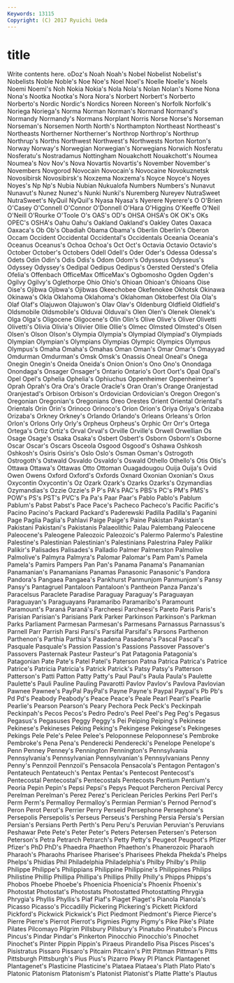 ```yaml
---
Keywords: 13115 
Copyright: (C) 2017 Ryuichi Ueda
---
```


# title

Write contents here.
oDoz's Noah
Noah's Nobel Nobelist Nobelist's Nobelists Noble Noble's Noe Noe's Noel
Noel's Noelle Noelle's Noels Noemi Noemi's Noh Nokia Nokia's Nola
Nola's Nolan Nolan's Nome Nona Nona's Nootka Nootka's Nora Nora's
Norbert Norbert's Norberto Norberto's Nordic Nordic's Nordics Noreen Noreen's Norfolk
Norfolk's Noriega Noriega's Norma Norman Norman's Normand Normand's Normandy Normandy's
Normans Norplant Norris Norse Norse's Norseman Norseman's Norsemen North North's
Northampton Northeast Northeast's Northeasts Northerner Northerner's Northrop Northrop's Northrup Northrup's
Norths Northwest Northwest's Northwests Norton Norton's Norway Norway's Norwegian Norwegian's
Norwegians Norwich Nosferatu Nosferatu's Nostradamus Nottingham Nouakchott Nouakchott's Noumea Noumea's
Nov Nov's Nova Novartis Novartis's November November's Novembers Novgorod Novocain
Novocain's Novocaine Novokuznetsk Novosibirsk Novosibirsk's Noxzema Noxzema's Noyce Noyce's Noyes
Noyes's Np Np's Nubia Nubian Nukualofa Numbers Numbers's Nunavut Nunavut's
Nunez Nunez's Nunki Nunki's Nuremberg Nureyev NutraSweet NutraSweet's NyQuil NyQuil's
Nyasa Nyasa's Nyerere Nyerere's O O'Brien O'Casey O'Connell O'Connor O'Donnell
O'Hara O'Higgins O'Keeffe O'Neil O'Neill O'Rourke O'Toole O's OAS's OD's
OHSA OHSA's OK OK's OKs OPEC's OSHA's Oahu Oahu's Oakland
Oakland's Oakley Oates Oaxaca Oaxaca's Ob Ob's Obadiah Obama Obama's
Oberlin Oberlin's Oberon Occam Occident Occidental Occidental's Occidentals Oceania Oceania's
Oceanus Oceanus's Ochoa Ochoa's Oct Oct's Octavia Octavio Octavio's October
October's Octobers Odell Odell's Oder Oder's Odessa Odessa's Odets Odin
Odin's Odis Odis's Odom Odom's Odysseus Odysseus's Odyssey Odyssey's Oedipal
Oedipus Oedipus's Oersted Oersted's Ofelia Ofelia's Offenbach OfficeMax OfficeMax's Ogbomosho
Ogden Ogden's Ogilvy Ogilvy's Oglethorpe Ohio Ohio's Ohioan Ohioan's Ohioans
Oise Oise's Ojibwa Ojibwa's Ojibwas Okeechobee Okefenokee Okhotsk Okinawa Okinawa's
Okla Oklahoma Oklahoma's Oklahoman Oktoberfest Ola Ola's Olaf Olaf's Olajuwon
Olajuwon's Olav Olav's Oldenburg Oldfield Oldfield's Oldsmobile Oldsmobile's Olduvai Olduvai's
Olen Olen's Olenek Olenek's Olga Olga's Oligocene Oligocene's Olin Olin's
Olive Olive's Oliver Olivetti Olivetti's Olivia Olivia's Olivier Ollie Ollie's
Olmec Olmsted Olmsted's Olsen Olsen's Olson Olson's Olympia Olympia's Olympiad
Olympiad's Olympiads Olympian Olympian's Olympians Olympias Olympic Olympics Olympus Olympus's
Omaha Omaha's Omahas Oman Oman's Omar Omar's Omayyad Omdurman Omdurman's
Omsk Omsk's Onassis Oneal Oneal's Onega Onegin Onegin's Oneida Oneida's
Onion Onion's Ono Ono's Onondaga Onondaga's Onsager Onsager's Ontario Ontario's
Oort Oort's Opal Opal's Opel Opel's Ophelia Ophelia's Ophiuchus Oppenheimer
Oppenheimer's Oprah Oprah's Ora Ora's Oracle Oracle's Oran Oran's Orange
Oranjestad Oranjestad's Orbison Orbison's Ordovician Ordovician's Oregon Oregon's Oregonian Oregonian's
Oregonians Oreo Orestes Orient Oriental Oriental's Orientals Orin Orin's Orinoco
Orinoco's Orion Orion's Oriya Oriya's Orizaba Orizaba's Orkney Orkney's Orlando
Orlando's Orleans Orleans's Orlon Orlon's Orlons Orly Orly's Orpheus Orpheus's
Orphic Orr Orr's Ortega Ortega's Ortiz Ortiz's Orval Orval's Orville
Orville's Orwell Orwellian Os Osage Osage's Osaka Osaka's Osbert Osbert's
Osborn Osborn's Osborne Oscar Oscar's Oscars Osceola Osgood Osgood's Oshawa
Oshkosh Oshkosh's Osiris Osiris's Oslo Oslo's Osman Osman's Ostrogoth Ostrogoth's
Ostwald Osvaldo Osvaldo's Oswald Othello Othello's Otis Otis's Ottawa Ottawa's
Ottawas Otto Ottoman Ouagadougou Ouija Ouija's Ovid Owen Owens Oxford
Oxford's Oxfords Oxnard Oxonian Oxonian's Oxus Oxycontin Oxycontin's Oz Ozark
Ozark's Ozarks Ozarks's Ozymandias Ozymandias's Ozzie Ozzie's P P's PA's
PAC's PBS's PC's PM's PMS's POW's PS's PST's PVC's Pa
Pa's Paar Paar's Pablo Pablo's Pablum Pablum's Pabst Pabst's Pace
Pace's Pacheco Pacheco's Pacific Pacific's Pacino Pacino's Packard Packard's Paderewski
Padilla Padilla's Paganini Page Paglia Paglia's Pahlavi Paige Paige's Paine
Pakistan Pakistan's Pakistani Pakistani's Pakistanis Palaeolithic Palau Palembang Paleocene Paleocene's
Paleogene Paleozoic Paleozoic's Palermo Palermo's Palestine Palestine's Palestinian Palestinian's Palestinians
Palestrina Paley Palikir Palikir's Palisades Palisades's Palladio Palmer Palmerston Palmolive
Palmolive's Palmyra Palmyra's Palomar Palomar's Pam Pam's Pamela Pamela's Pamirs
Pampers Pan Pan's Panama Panama's Panamanian Panamanian's Panamanians Panamas Panasonic
Panasonic's Pandora Pandora's Pangaea Pangaea's Pankhurst Panmunjom Panmunjom's Pansy Pansy's
Pantagruel Pantaloon Pantaloon's Pantheon Panza Panza's Paracelsus Paraclete Paradise Paraguay
Paraguay's Paraguayan Paraguayan's Paraguayans Paramaribo Paramaribo's Paramount Paramount's Paraná Paraná's
Parcheesi Parcheesi's Pareto Paris Paris's Parisian Parisian's Parisians Park Parker
Parkinson Parkinson's Parkman Parks Parliament Parmesan Parmesan's Parmesans Parnassus Parnassus's
Parnell Parr Parrish Parsi Parsi's Parsifal Parsifal's Parsons Parthenon Parthenon's
Parthia Parthia's Pasadena Pasadena's Pascal Pascal's Pasquale Pasquale's Passion Passion's
Passions Passover Passover's Passovers Pasternak Pasteur Pasteur's Pat Patagonia Patagonia's
Patagonian Pate Pate's Patel Patel's Paterson Patna Patrica Patrica's Patrice
Patrice's Patricia Patricia's Patrick Patrick's Patsy Patsy's Patterson Patterson's Patti
Patton Patty Patty's Paul Paul's Paula Paula's Paulette Paulette's Pauli
Pauline Pauling Pavarotti Pavlov Pavlov's Pavlova Pavlovian Pawnee Pawnee's PayPal
PayPal's Payne Payne's Paypal Paypal's Pb Pb's Pd Pd's Peabody
Peabody's Peace Peace's Peale Pearl Pearl's Pearlie Pearlie's Pearson Pearson's
Peary Pechora Peck Peck's Peckinpah Peckinpah's Pecos Pecos's Pedro Pedro's
Peel Peel's Peg Peg's Pegasus Pegasus's Pegasuses Peggy Peggy's Pei
Peiping Peiping's Pekinese Pekinese's Pekineses Peking Peking's Pekingese Pekingese's Pekingeses
Pekings Pele Pele's Pelee Pelee's Peloponnese Peloponnese's Pembroke Pembroke's Pena
Pena's Penderecki Penderecki's Penelope Penelope's Penn Penney Penney's Pennington Pennington's
Pennsylvania Pennsylvania's Pennsylvanian Pennsylvanian's Pennsylvanians Penny Penny's Pennzoil Pennzoil's Pensacola
Pensacola's Pentagon Pentagon's Pentateuch Pentateuch's Pentax Pentax's Pentecost Pentecost's Pentecostal
Pentecostal's Pentecostals Pentecosts Pentium Pentium's Peoria Pepin Pepin's Pepsi Pepsi's
Pepys Pequot Percheron Percival Percy Perelman Perelman's Perez Perez's Periclean
Pericles Perkins Perl Perl's Perm Perm's Permalloy Permalloy's Permian Permian's
Pernod Pernod's Peron Perot Perot's Perrier Perry Perseid Persephone Persephone's
Persepolis Persepolis's Perseus Perseus's Pershing Persia Persia's Persian Persian's Persians
Perth Perth's Peru Peru's Peruvian Peruvian's Peruvians Peshawar Pete Pete's
Peter Peter's Peters Petersen Petersen's Peterson Peterson's Petra Petrarch Petrarch's
Petty Petty's Peugeot Peugeot's Pfizer Pfizer's PhD PhD's Phaedra Phaethon
Phaethon's Phanerozoic Pharaoh Pharaoh's Pharaohs Pharisee Pharisee's Pharisees Phekda Phekda's
Phelps Phelps's Phidias Phil Philadelphia Philadelphia's Philby Philby's Philip Philippe
Philippe's Philippians Philippine Philippine's Philippines Philips Philistine Phillip Phillipa Phillipa's
Phillips Philly Philly's Phipps Phipps's Phobos Phoebe Phoebe's Phoenicia Phoenicia's
Phoenix Phoenix's Photostat Photostat's Photostats Photostatted Photostatting Phrygia Phrygia's Phyllis
Phyllis's Piaf Piaf's Piaget Piaget's Pianola Pianola's Picasso Picasso's Piccadilly
Pickering Pickering's Pickett Pickford Pickford's Pickwick Pickwick's Pict Piedmont Piedmont's
Pierce Pierce's Pierre Pierre's Pierrot Pierrot's Pigmies Pigmy Pigmy's Pike
Pike's Pilate Pilates Pilcomayo Pilgrim Pillsbury Pillsbury's Pinatubo Pinatubo's Pincus
Pincus's Pindar Pindar's Pinkerton Pinocchio Pinocchio's Pinochet Pinochet's Pinter Pippin
Pippin's Piraeus Pirandello Pisa Pisces Pisces's Pisistratus Pissaro Pissaro's Pitcairn
Pitcairn's Pitt Pittman Pittman's Pitts Pittsburgh Pittsburgh's Pius Pius's Pizarro
Pkwy Pl Planck Plantagenet Plantagenet's Plasticine Plasticine's Plataea Plataea's Plath
Plato Plato's Platonic Platonism Platonism's Platonist Platonist's Platte Platte's Plautus
